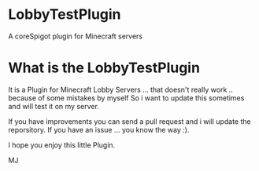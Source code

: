 # LobbyTestPlugin
A coreSpigot plugin for Minecraft servers

# What is the LobbyTestPlugin

It is a Plugin for Minecraft Lobby Servers ... that doesn't really work .. because of some mistakes by myself
So i want to update this sometimes and will test it on my server.

If you have improvements you can send a pull request and i will update the reporsitory.
If you have an issue ... you know the way :).

I hope you enjoy this little Plugin.

MJ
